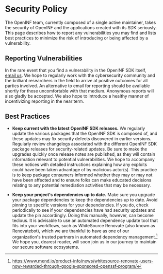 <!-- https://help.github.com/en/github/managing-security-vulnerabilities/adding-a-security-policy-to-your-repository -->

# Security Policy

The OpenINF team, currently composed of a single active maintainer, takes the
security of OpenINF and the applications created with its SDK seriously. This
page describes how to report any vulnerabilities you may find and lists best
practices to minimize the risk of introducing or being affected by a
vulnerability.

## Reporting Vulnerabilities

In the rare event that you find a vulnerability in the OpenINF SDK itself,
[email us](mailto:security@inf.is). We hope to regularly work with the
cybersecurity community and the brilliant researchers in the field to arrive at
positive outcomes for all parties involved. An alternative to email for
reporting should be available shortly for those uncomfortable with that medium.
Anonymous reports will also gladly be accepted. We also hope to introduce a
healthy manner of incentivizing reporting in the near term.

## Best Practices

- **Keep current with the latest OpenINF SDK releases.** We regularly update the
  various packages that the OpenINF SDK is composed of, and these updates may
  fix security defects discovered in earlier versions. Regularly review
  changelogs associated with the different OpenINF SDK package releases for
  security-related updates. Be sure to make the upgrades quickly once release
  notes are published, as they will contain information relevant to potential
  vulnerabilities. We hope to accompany these notices with detailed instructions
  explaining how any exploits could have been taken advantage of by malicious
  actor(s). This practice is to keep package consumers informed whether they may
  or may not have been affected and to ensure folks can make educated decisions
  relating to any potential remediation activities that may be necessary.

- **Keep your project's dependencies up to date.** Make sure you upgrade your
  package dependencies to keep the dependencies up to date. Avoid pinning to
  specific versions for your dependencies. If you do, check periodically to see
  if your dependencies have had security updates and update the pin accordingly.
  Doing this manually, however, can become tedious. It is advisable to use an
  automated dependency update tool that fits into your workflows, such as
  WhiteSource Renovate (also known as Renovatebot), which we are thankful to
  have as one of our organization's trusted partners in automated dependency
  management.[^1] We hope you, dearest reader, will soon join us in our journey
  to maintain our secure software ecosystems.

[^1]:
    <https://www.mend.io/product-info/news/whitesource-renovate-users-now-rewarded-through-google-sponsored-openssf-program/>
